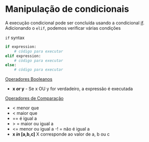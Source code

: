 # Manipulação de condicionais

A execução condicional pode ser concluída usando a condicional [if](https://docs.python.org/3/reference/compound_stmts.html#the-if-statement). Adicionando o `elif`, podemos verificar várias condições

`if` syntax

```python
if expression:
    # código para executar
elif expression:
    # código para executar
else:
    # código para executar
```

[Operadores Booleanos](https://docs.python.org/3/library/stdtypes.html#boolean-operations-and-or-not)

- **x *or* y** - Se x OU y for verdadeiro, a expressão é executada

[Operadores de Comparação](https://docs.python.org/3/library/stdtypes.html#comparisons)

- < menor que
- < maior que
- == é igual a
- \> = maior ou igual a
- <= menor ou igual a
-! = não é igual a
- **x *in* [a,b,c]** X corresponde ao valor de a, b ou c